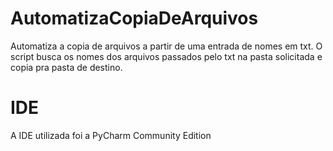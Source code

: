 # AutomatizaCopiaDeArquivos

Automatiza a copia de arquivos a partir de uma entrada de nomes em txt. O script busca os nomes dos arquivos passados pelo txt na pasta solicitada e copia pra pasta de destino.  

# IDE
A IDE utilizada foi a PyCharm Community Edition 
